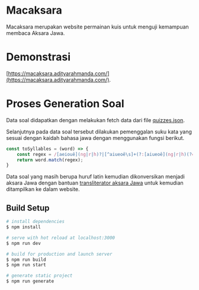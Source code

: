 # Macaksara

Macaksara merupakan website permainan kuis untuk menguji kemampuan membaca Aksara Jawa. 

# Demonstrasi

[https://macaksara.adityarahmanda.com/](https://macaksara.adityarahmanda.com/).

# Proses Generation Soal

Data soal didapatkan dengan melakukan fetch data dari file [quizzes.json](https://github.com/adityarahmanda/macaksara/blob/main/content/quizzes.json).

Selanjutnya pada data soal tersebut dilakukan pemenggalan suku kata yang sesuai dengan kaidah bahasa jawa dengan menggunakan fungsi berikut.
```jsx
const toSyllables = (word) => {
    const regex = /[aeiouê](ng|r|h)?|[^aiueoê\s]+(?:[aiueoê](ng|r|h)(?=[^aiueoê]|$)|[aiueoê]?)/gi;
    return word.match(regex);
}
```

Data soal yang masih berupa huruf latin kemudian dikonversikan menjadi aksara Jawa dengan bantuan [transliterator aksara Jawa](https://github.com/adityarahmanda/macaksara/blob/main/plugins/macaksara-latintojava.js) untuk kemudian ditampilkan ke dalam website.

## Build Setup

```bash
# install dependencies
$ npm install

# serve with hot reload at localhost:3000
$ npm run dev

# build for production and launch server
$ npm run build
$ npm run start

# generate static project
$ npm run generate
```